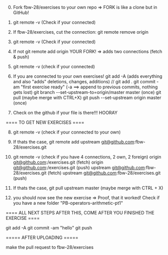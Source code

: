 0) Fork fbw-28/exercises to your own repo
    => FORK is like a clone but in GitHub!

1) git remote -v (Check if your connected)
2) If fbw-28/exercises, cut the connection: 
    git remote remove origin

3) git remote -v (Check if your connected)
4) If not
    git remote add origin YOUR FORK!
    => adds two connections (fetch & push)

5) git remote -v (check if your connected)
6) If you are connected to your own exercises!
    git add -A (adds everything and also "adds" deletions, changes, additions) // git add . 
    git commit -am "first exercise ready" (-a ==> append to previous commits, nothing gets lost)
    git branch --set-upstream-to=origin/master master (once)
    git pull  (maybe merge with CTRL+X)
    git push --set-upstream origin master (once)

7) Check on the github if your file is there!!! 
    HOORAY

==== TO GET NEW EXERCISES ====

8) git remote -v (check if your connected to your own)
9) If thats the case, 
    git remote add upstream git@github.com:fbw-28/exercises.git

10) git remote -v (check if you have 4 connections, 2 own, 2 foreign)
    origin	git@github.com:<your-nick-here>/exercises.git (fetch)
    origin	git@github.com:<your-nick-here>/exercises.git (push)
    upstream	git@github.com:fbw-28/exercises.git (fetch)
    upstream	git@github.com:fbw-28/exercises.git (push)

11) If thats the case, 
    git pull upstream master (maybe merge with CTRL + X)

12) you should now see the new exercise => Proof, that it worked! 
    Check if you have a new folder "PB-operators-arithmetic-pt1" 

==== ALL NEXT STEPS AFTER THIS, COME AFTER YOU FINISHED THE EXERCISE ==== 

git add -A
git commit -am "hello"
git push

===== AFTER UPLOADING ===== 

make the pull request to fbw-28/exercises 